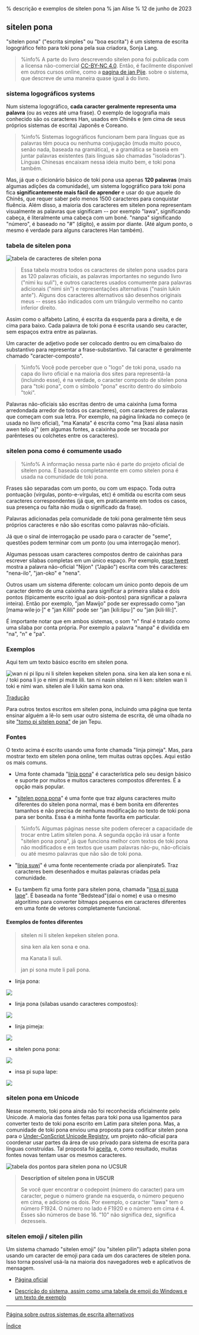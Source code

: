 % descrição e exemplos de sitelen pona
% jan Alise
% 12 de junho de 2023

## sitelen pona

"sitelen pona" ("escrita simples" ou "boa escrita") é um sistema
de escrita logográfico feito para toki pona pela sua criadora,
Sonja Lang.

> %info%
> A parte do livro descrevendo sitelen pona foi publicada com a licensa
> não-comercial [CC-BY-NC 4.0](https://creativecommons.org/licenses/by-nc/4.0/).
> Então, é facilmente disponível em outros cursos online, como a
> [pagina de jan Pije](http://tokipona.net/tp/janpije/hieroglyphs.php).
> sobre o sistema, que descreve de uma maneira quase igual à do livro.

### sistema logográficos systems

Num sistema logográfico, **cada caracter geralmente representa uma
palavra** (ou as vezes até uma frase). O exemplo de logografia mais
conhecido são os caracteres Han, usados em Chinês e (em cima de
seus próprios sistemas de escrita) Japonês e Coreano.

> %info%
> Sistemas logográficos funcionam bem para línguas que as palavras
> têm pouca ou nenhuma conjugação (muda muito pouco, senão nada,
> baseada na gramática), e a gramática se baseia em juntar palavras
> existentes (tais línguas são chamadas "isoladoras"). Línguas Chinesas
> encaixam nessa ideia muito bem, e toki pona também.

Mas, já que o dicionário básico de toki pona usa apenas **120
palavras** (mais algumas adições da comunidade), um sistema
logográfico para toki pona fica **significantemente mais fácil de
aprender** e usar do que aquele do Chinês, que requer saber pelo
menos 1500 caracteres para conquistar fluência. Além disso, a
maioria dos caracteres em sitelen pona representam visualmente as
palavras que significam -- por exemplo "lawa", significando cabeça,
é literalmente uma cabeça com um boné. "nanpa" significando "número",
é baseado no "\#" (dígito), e assim por diante. (Até algum ponto,
o mesmo é verdade para alguns caracteres Han também).

### tabela de sitelen pona

![tabela de caracteres de sitelen pona](/sitelen_pona.gif)

> Essa tabela mostra todos os caracteres de sitelen pona usados
> para as 120 palavras oficiais, as palavras importantes no segundo
> livro ("nimi ku suli"), e outros caracteres usados comumente para
> palavras adicionais ("nimi sin") e representações alternativas
> ("nasin lukin ante"). Alguns dos caracteres alternativos são desenhos
> originais meus -- esses são indicados com um triângulo vermelho no
> canto inferior direito.

Assim como o alfabeto Latino, é escrita da esquerda para a direita,
e de cima para baixo. Cada palavra de toki pona é escrita usando
seu caracter, sem espaços extra entre as palavras.

Um caracter de adjetivo pode ser colocado dentro ou em cima/baixo
do substantivo para representar a frase-substantivo. Tal caracter
é geralmente chamado "caracter-composto".

> %info%
> Você pode perceber que o "logo" de toki pona, usado na capa do
> livro oficial e na maioria dos sites para representá-la (incluindo
> esse), é na verdade, o caracter composto de sitelen pona para "toki
> pona", com o símbolo "pona" escrito dentro do símbolo "toki".

Palavras não-oficiais são escritas dentro de uma caixinha (uma
forma arredondada arredor de todos os caracteres), com caracteres
de palavras que começam com sua letra. Por exemplo, na página
linkada no começo (e usada no livro oficial), "ma Kanata" é escrita
como "ma [kasi alasa nasin awen telo a]" (em algumas fontes, a
caixinha pode ser trocada por parênteses ou colchetes entre os
caracteres).

### sitelen pona como é comumente usado

> %info%
> A informação nessa parte não é parte do projeto oficial de sitelen
> pona. É baseada completamente em como sitelen pona é usada na
> comunidade de toki pona.

Frases são separadas com um ponto, ou com um espaço. Toda outra
pontuação (vírgulas, ponto-e-vírgulas, etc) é omitida ou escrita
com seus caracteres correspondentes (já que, em praticamente em
todos os casos, sua presença ou falta não muda o significado da
frase).

Palavras adicionadas pela comunidade de toki pona geralmente têm
seus próprios caracteres e não são escritas como palavras não-oficiais.

Já que o sinal de interrogação pe usado para o caracter de "seme",
questões podem terminar com um ponto (ou uma interrogação menor).

Algumas pessoas usam caracteres compostos dentro de caixinhas para escrever sílabas completas em um único espaço. Por exemplo, 
[esse tweet](https://twitter.com/qvarie/status/1291755067851251712)
mostra a palavra não-oficial "Nijon" ("Japão") escrita com três
caracteres: "nena-ilo", "jan-oko" e "nena".

Outros usam um sistema diferente: colocam um único ponto depois de
um caracter dentro de uma caixinha para significar a primeira sílaba
e dois pontos (tipicamente escrito igual ao dois-pontos) para
significar a palavra inteira). Então por exemplo, "jan Mawijo" pode
ser expressado como "jan \[mama·wile·jo·\]" e "jan Kilili" pode ser
"jan \[kili:lipu·\]" ou "jan \[kili·lili:\]".

É importante notar que em ambos sistemas, o som "n" final é tratado
como uma sílaba por conta própria. Por exemplo a palavra "nanpa"
é dividida em "na", "n" e "pa".

### Exemplos

Aqui tem um texto básico escrito em sitelen pona.

![wan ni pi lipu ni li sitelen kepeken sitelen pona. sina ken ala ken sona e ni.
/ toki pona li jo e nimi pi mute lili. tan ni nasin sitelen ni li ken: sitelen
wan li toki e nimi wan. sitelen ale li lukin sama kon
ona.](/sitelen_pona_example.png)

[Tradução](pt/answers#sp)

Para outros textos escritos em sitelen pona, incluindo uma página
que tenta ensinar alguém a lê-lo sem usar outro sistema de escrita,
dê uma olhada no site ["tomo pi sitelen
pona"](https://davidar.github.io/tp/) de jan Tepu.

### Fontes

O texto acima é escrito usando uma fonte chamada "linja pimeja". Mas, para mostrar texto em sitelen pona online, tem muitas outras opções. Aqui estão os mais comuns.

 * Uma fonte chamada "[linja pona](musilili.net/linja-pona/)" é
   característica pelo seu design básico e suporte por muitos e muitos
   caracteres compostos diferentes. É a opção mais popular.

 * "[sitelen pona pona](https://jackhumbert.github.io/sitelen-pona-pona/)"
   é uma fonte que traz alguns caracteres muito diferentes do
   sitelen pona normal, mas é bem bonita em diferentes tamanhos e
   não precisa de nenhuma modificação no texto de toki pona para
   ser bonita. Essa é a minha fonte favorita em particular.

> %info%
> Algumas páginas nesse site podem oferecer a capacidade de trocar entre Latim
> sitelen pona. A segunda opção irá usar a fonte "sitelen pona pona", já que
> funciona melhor com textos de toki pona não modificados e em textos que usam
> palavras não-pu, não-oficiais ou até mesmo palavras que não são de toki pona.

 * "[linja suwi](https://linjasuwi.ap5.dev/)" é uma fonte recentemente criada
   por alienpirate5. Traz caracteres bem desenhados e muitas palavras criadas
   pela comunidade.

 * Eu tambem fiz uma fonte para sitelen pona, chamada "[insa pi
 supa lape](lentan/supalape)". É baseada na fonte "Bedstead"(daí o
 nome) e usa o mesmo algorítimo para converter bitmaps pequenos em
 caracteres diferentes em uma fonte de vetores completamente funcional.

#### Exemplos de fontes diferentes

>
> sitelen ni li sitelen kepeken sitelen pona.
>
> sina ken ala ken sona e ona.
>
> ma Kanata li suli.
>
> jan pi sona mute li pali pona.
>

* linja pona:

![](/lpona.png)

* linja pona (sílabas usando caracteres compostos):

![](/lpona2.png)

* linja pimeja:

![](/lpimeja.png)

* sitelen pona pona:

![](/spp.png)

* insa pi supa lape:

![](/insa.png)

### sitelen pona em Unicode

Nesse momento, toki pona ainda não foi reconhecida oficialmente pelo Unicode. A maioria das fontes feitas para toki pona usa ligamentos para converter texto de toki pona escrito em Latim para sitelen pona. Mas, a comunidade de toki pona enviou uma proposta para codificar sitelen pona para o
[Under-ConScript Unicode Registry](https://www.kreativekorp.com/ucsur/), um projeto não-oficial para coordenar usar partes da área de uso privado para sistema de escrita para línguas construídas. Tal proposta foi 
[aceita](https://www.kreativekorp.com/ucsur/charts/sitelen.html), e, como resultado, muitas fontes novas tentam usar os mesmos caracteres.

![tabela dos pontos para sitelen pona no UCSUR](/sitelen_ucsur.gif)

> **Description of sitelen pona in USCUR**
> 
> Se você quer encontrar o codepoint (número do caracter) para um caracter,
> pegue o número grande na esquerda, o número pequeno em cima, e adicione os
> dois. Por exemplo, o caracter "lawa" tem o número F1924. O número no lado
> é F1920 e o número em cima é 4. Esses são números de base 16. "10" não
> significa dez, significa dezesseis.

### sitelen emoji / sitelen pilin

Um sistema chamado "sitelen emoji" (ou "sitelen pilin") adapta
sitelen pona usando um caracter de emoji para cada um dos caracteres
de sitelen pona. Isso torna possível usá-la na maioria dos navegadores
web e aplicativos de mensagem.

* [Página oficial](https://sites.google.com/view/sitelenemoji)

* [Descrição do sistema, assim como uma tabela de emoji do Windows e um texto de exemplo](https://omniglot.com/conscripts/sitelenemoji.htm)

---

[Página sobre outros sistemas de escrita alternativos](pt/x2)

[Índice](pt)
